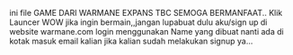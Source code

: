 ini file GAME DARI WARMANE EXPANS TBC SEMOGA BERMANFAAT..
Klik Launcer WOW jika ingin bermain,,jangan lupabuat dulu aku/sign up di website warmane.com
login menggunakan Name yang dibuat nanti ada di kotak masuk email kalian
jika kalian sudah melakukan signup ya...
